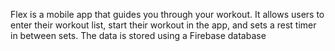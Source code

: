 Flex is a mobile app that guides you through your workout. It allows users to enter their workout list, start their workout in the app, and sets a rest timer in between sets. The data is stored using a Firebase database
